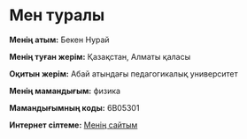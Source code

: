 <!DOCTYPE html>
<html lang="kk">
<head>
    <meta charset="UTF-8">
    <meta name="viewport" content="width=device-width, initial-scale=1.0">
    <title>Бекен Нурай туралы</title>
</head>
<body>
    <h1>Мен туралы</h1>
    <p><strong>Менің атым:</strong> Бекен Нурай</p>
    <p><strong>Менің туған жерім:</strong> Қазақстан, Алматы қаласы</p>
    <p><strong>Оқитын жерім:</strong> Абай атындағы педагогикалық университет</p>
    <p><strong>Менің мамандығым:</strong> физика</p>
    <p><strong>Мамандығымның коды:</strong> 6В05301</p>
    <p><strong>Интернет сілтеме:</strong> <a href="https://nurakaam19.wixsite.com/nurai" target="_blank">Менің сайтым</a></p>
</body>
</html>
